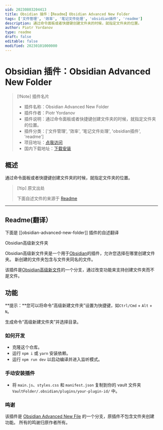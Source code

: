 ```yaml
---
uid: 20230803204413
title: Obsidian 插件：【Readme】Obsidian Advanced New Folder
tags: ['文件管理', '效率', '笔记文件处理', 'obsidian插件', 'readme']
description: 通过命令面板或者快捷键创建文件夹的时候，就指定文件夹的位置。
author: Piotr Yordanov
type: readme
draft: false
editable: false
modified: 20230101000000
---
```


# Obsidian 插件：Obsidian Advanced New Folder

> [!Note] 插件名片
> - 插件名称：Obsidian Advanced New Folder
> - 插件作者：Piotr Yordanov
> - 插件说明：通过命令面板或者快捷键创建文件夹的时候，就指定文件夹的位置。
> - 插件分类：['文件管理', '效率', '笔记文件处理', 'obsidian插件', 'readme']
> - 项目地址：[点我访问](https://github.com/piotryordanov/obsidian-advanced-new-folder)
> - 国内下载地址：[下载安装](https://pkmer.cn/products/plugin/pluginMarket/?obsidian-advanced-new-folder)

## 概述

通过命令面板或者快捷键创建文件夹的时候，就指定文件夹的位置。



> [!tip] 原文出处
> 
>下面自述文件的来源于 [Readme](https://ghproxy.net/https://raw.githubusercontent.com/piotryordanov/obsidian-advanced-new-folder/master/README.md)
> 

---

## Readme(翻译）

下面是 [[obsidian-advanced-new-folder]] 插件的自述翻译


Obsidian高级新文件夹

Obsidian高级新文件夹是一个用于[Obsidian](https://obsidian.md/)的插件，允许您选择在哪里创建文件夹。
新创建的文件夹包含与文件夹同名的文件。

该插件是[Obsidian高级新文件](https://github.com/vanadium23/obsidian-advanced-new-file)的一个分支，通过改变功能来支持创建文件夹而不是文件。

## 功能

**提示：**您可以将命令“高级新建文件夹”设置为快捷键，如`Ctrl/Cmd` + `Alt` + `N`。

生成命令“高级新建文件夹”并选择目录。

### 如何开发

- 克隆这个仓库。
- 运行 `npm i` 或 `yarn` 安装依赖。
- 运行 `npm run dev` 以启动编译并进入监听模式。

### 手动安装插件

- 将 `main.js`、`styles.css` 和 `manifest.json` 复制到你的 vault 文件夹 `VaultFolder/.obsidian/plugins/your-plugin-id/` 中。

### 鸣谢

该插件是 [Obsidian Advanced New File](https://github.com/vanadium23/obsidian-advanced-new-file) 的一个分支，原插件不包含文件夹创建功能。
所有的鸣谢归原作者所有。



